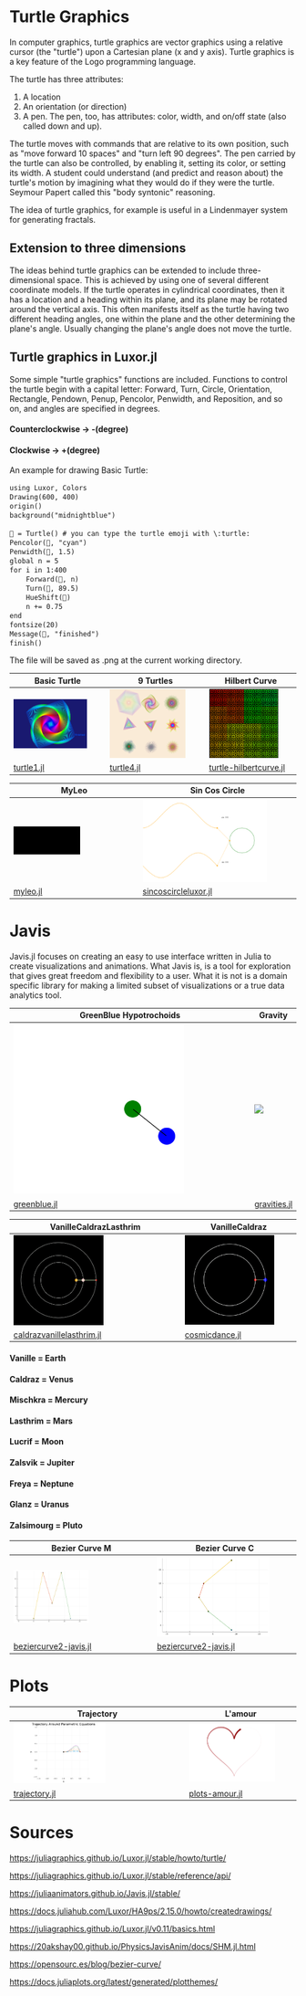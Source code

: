 # Turtle Graphics
In computer graphics, turtle graphics are vector graphics using a relative cursor (the "turtle") upon a Cartesian plane (x and y axis). Turtle graphics is a key feature of the Logo programming language.

The turtle has three attributes: 
1. A location
2. An orientation (or direction)
3. A pen. The pen, too, has attributes: color, width, and on/off state (also called down and up). 

The turtle moves with commands that are relative to its own position, such as "move forward 10 spaces" and "turn left 90 degrees". The pen carried by the turtle can also be controlled, by enabling it, setting its color, or setting its width. A student could understand (and predict and reason about) the turtle's motion by imagining what they would do if they were the turtle. Seymour Papert called this "body syntonic" reasoning. 

The idea of turtle graphics, for example is useful in a Lindenmayer system for generating fractals. 

## Extension to three dimensions
The ideas behind turtle graphics can be extended to include three-dimensional space. This is achieved by using one of several different coordinate models. If the turtle operates in cylindrical coordinates, then it has a location and a heading within its plane, and its plane may be rotated around the vertical axis. This often manifests itself as the turtle having two different heading angles, one within the plane and the other determining the plane's angle. Usually changing the plane's angle does not move the turtle. 

## Turtle graphics in Luxor.jl
Some simple "turtle graphics" functions are included. Functions to control the turtle begin with a capital letter: Forward, Turn, Circle, Orientation, Rectangle, Pendown, Penup, Pencolor, Penwidth, and Reposition, and so on, and angles are specified in degrees.

#### Counterclockwise -> -(degree)
#### Clockwise -> +(degree)

An example for drawing Basic Turtle:
```
using Luxor, Colors
Drawing(600, 400)
origin()
background("midnightblue")

🐢 = Turtle() # you can type the turtle emoji with \:turtle:
Pencolor(🐢, "cyan")
Penwidth(🐢, 1.5)
global n = 5
for i in 1:400
    Forward(🐢, n)
    Turn(🐢, 89.5)
    HueShift(🐢)
    n += 0.75
end
fontsize(20)
Message(🐢, "finished")
finish()
```
The file will be saved as .png at the current working directory.


| Basic Turtle | 9 Turtles | Hilbert Curve |
| ------------- | ------------- | ------------- |
| <img src="https://github.com/glanzkaiser/glanzshamzs/blob/main/Julia/images/turtle1.png" width="83%"> | <img src="https://github.com/glanzkaiser/glanzshamzs/blob/main/Julia/images/turtle2.png" width="83%"> | <img src="https://github.com/glanzkaiser/glanzshamzs/blob/main/Julia/images/turtle3.png" width="83%"> | 
| <a href="https://github.com/glanzkaiser/glanzshamzs/blob/main/Julia/Animations/turtle1.jl">turtle1.jl</a> | <a href="https://github.com/glanzkaiser/glanzshamzs/blob/main/Julia/Animations/turtle4.jl">turtle4.jl</a> | <a href="https://github.com/glanzkaiser/glanzshamzs/blob/main/Julia/Animations/turtle-hilbertcurve.jl">turtle-hilbertcurve.jl</a> | 


| MyLeo | Sin Cos Circle | 
| ------------- | ------------- | 
| <img src="https://github.com/glanzkaiser/glanzshamzs/blob/main/Julia/images/myleo.gif" width="55%"> | <img src="https://github.com/glanzkaiser/glanzshamzs/blob/main/Julia/images/sincos%20trig%20white.gif" width="83%"> | 
| <a href="https://github.com/glanzkaiser/glanzshamzs/blob/main/Julia/Animations/myleo.jl">myleo.jl</a> | <a href="https://github.com/glanzkaiser/glanzshamzs/blob/main/Julia/Animations/sincoscircleluxor.jl">sincoscircleluxor.jl</a> | 

# Javis
Javis.jl focuses on creating an easy to use interface written in Julia to create visualizations and animations. What Javis is, is a tool for exploration that gives great freedom and flexibility to a user. What it is not is a domain specific library for making a limited subset of visualizations or a true data analytics tool.


|  GreenBlue Hypotrochoids | Gravity |
| ------------- | ------------- |
| <img src="https://github.com/glanzkaiser/glanzshamzs/blob/main/Julia/images/greenblue.gif" width="73%"> | <img src="https://github.com/glanzkaiser/glanzshamzs/blob/main/Julia/images/gravities.gif" width="73%"> | 
| <a href="https://github.com/glanzkaiser/glanzshamzs/blob/main/Julia/Animations/greenblue.jl">greenblue.jl</a> | <a href="https://github.com/glanzkaiser/glanzshamzs/blob/main/Julia/Animations/gravities.jl">gravities.jl</a> | 

| VanilleCaldrazLasthrim | VanilleCaldraz | 
| ------------- | ------------- | 
| <img src="https://github.com/glanzkaiser/glanzshamzs/blob/main/Julia/images/vcl_dance.gif" width="55%"> | <img src="https://github.com/glanzkaiser/glanzshamzs/blob/main/Julia/images/cosmic_dance2.gif" width="83%"> | 
| <a href="https://github.com/glanzkaiser/glanzshamzs/blob/main/Julia/Animations/caldrazvanillelasthrim.jl">caldrazvanillelasthrim.jl</a> | <a href="https://github.com/glanzkaiser/glanzshamzs/blob/main/Julia/Animations/cosmicdance.jl">cosmicdance.jl</a> | 

#### Vanille = Earth      
#### Caldraz = Venus      
#### Mischkra = Mercury
#### Lasthrim = Mars      
#### Lucrif = Moon
#### Zalsvik = Jupiter
#### Freya = Neptune     
#### Glanz = Uranus 
#### Zalsimourg = Pluto 

| Bezier Curve M | Bezier Curve C | 
| ------------- | ------------- | 
| <img src="https://github.com/glanzkaiser/glanzshamzs/blob/main/Julia/images/bezier_d2-1.gif" width="55%"> | <img src="https://github.com/glanzkaiser/glanzshamzs/blob/main/Julia/images/bezier_c.gif" width="83%"> | 
| <a href="https://github.com/glanzkaiser/glanzshamzs/edit/main/Julia/Animations/beziercurve2-javis.jl">beziercurve2-javis.jl</a> | <a href="https://github.com/glanzkaiser/glanzshamzs/edit/main/Julia/Animations/beziercurve2-javis.jl">beziercurve2-javis.jl</a> | 

# Plots
| Trajectory | L'amour | 
| ------------- | ------------- | 
| <img src="https://github.com/glanzkaiser/glanzshamzs/blob/main/Julia/images/trajectory.gif" width="55%"> | <img src="https://github.com/glanzkaiser/glanzshamzs/blob/main/Julia/images/amour.gif" width="83%"> | 
| <a href="https://github.com/glanzkaiser/glanzshamzs/blob/main/Julia/Animations/trajectory.jl">trajectory.jl</a> | <a href="https://github.com/glanzkaiser/glanzshamzs/blob/main/Julia/Animations/plots-amour.jl">plots-amour.jl</a> | 

# Sources
https://juliagraphics.github.io/Luxor.jl/stable/howto/turtle/

https://juliagraphics.github.io/Luxor.jl/stable/reference/api/

https://juliaanimators.github.io/Javis.jl/stable/

https://docs.juliahub.com/Luxor/HA9ps/2.15.0/howto/createdrawings/

https://juliagraphics.github.io/Luxor.jl/v0.11/basics.html

https://20akshay00.github.io/PhysicsJavisAnim/docs/SHM.jl.html

https://opensourc.es/blog/bezier-curve/

https://docs.juliaplots.org/latest/generated/plotthemes/
